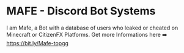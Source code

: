 # MAFE - Discord Bot Systems
I am Mafe, a Bot with a database of users who leaked or cheated on Minecraft or CitizenFX Platforms. Get more Informations here
➡️ https://bit.ly/Mafe-topgg
